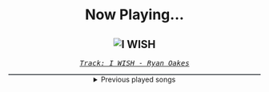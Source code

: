 <div align="center"> 
<h1>Now Playing...</h1>

![I WISH](https://i.scdn.co/image/ab67616d00001e02d4107a0a555f955c13741cfe)
--
_<samp><a href="https://open.spotify.com/track/3xtqhqSwnA182fqolt9iwi">Track: I WISH - Ryan Oakes</a></samp>_

<div style="border: 1px #4B5054 solid"></div>
<details>
  <summary>
    Previous played songs
  </summary>
  <table>
    <thead>
      <tr>
        <th>
          Artist
        </th>
        <th>
          Song
        </th>
        <th>
          Link
        </th>
      </tr>
    </thead>
    <tbody>
      <tr><td>Ryan Oakes</td><td>I WISH</td><td><a href="https://open.spotify.com/track/3xtqhqSwnA182fqolt9iwi">https://open.spotify.com/track/3xtqhqSwnA182fqolt9iwi</a></td></tr><tr><td>Asking Alexandria</td><td>Let Go</td><td><a href="https://open.spotify.com/track/5QzEl5meby6CHMwERcZEHV">https://open.spotify.com/track/5QzEl5meby6CHMwERcZEHV</a></td></tr><tr><td>We Came As Romans</td><td>Darkbloom</td><td><a href="https://open.spotify.com/track/0v3UwgJhdNCaEIMyuaoqyt">https://open.spotify.com/track/0v3UwgJhdNCaEIMyuaoqyt</a></td></tr><tr><td>Our Promise</td><td>Panic Waves</td><td><a href="https://open.spotify.com/track/2UE48m09FyDdc6Ot1sGKqS">https://open.spotify.com/track/2UE48m09FyDdc6Ot1sGKqS</a></td></tr><tr><td>Memphis May Fire</td><td>Misery</td><td><a href="https://open.spotify.com/track/6gfUOprNMeD8amncMOSFl0">https://open.spotify.com/track/6gfUOprNMeD8amncMOSFl0</a></td></tr><tr><td>Annisokay</td><td>Time</td><td><a href="https://open.spotify.com/track/1IkIz1S8dySoBA5pWgAtbh">https://open.spotify.com/track/1IkIz1S8dySoBA5pWgAtbh</a></td></tr><tr><td>Siamese</td><td>Holy</td><td><a href="https://open.spotify.com/track/6y2AdzDhaI9cwsxiz0q6SQ">https://open.spotify.com/track/6y2AdzDhaI9cwsxiz0q6SQ</a></td></tr><tr><td>Catch Your Breath</td><td>Dial Tone</td><td><a href="https://open.spotify.com/track/07SNyTzawbbC81CQivr2N0">https://open.spotify.com/track/07SNyTzawbbC81CQivr2N0</a></td></tr><tr><td>Ice Nine Kills</td><td>Welcome To Horrorwood</td><td><a href="https://open.spotify.com/track/584YRYWhvXFXCFrktLNCpG">https://open.spotify.com/track/584YRYWhvXFXCFrktLNCpG</a></td></tr><tr><td>We Came As Romans</td><td>Plagued</td><td><a href="https://open.spotify.com/track/6xC8tcFBMMjJIyfPw66lDF">https://open.spotify.com/track/6xC8tcFBMMjJIyfPw66lDF</a></td></tr><tr><td>Our Promise</td><td>Stay Away</td><td><a href="https://open.spotify.com/track/0UZlOO9q3e8jxBj724f6oN">https://open.spotify.com/track/0UZlOO9q3e8jxBj724f6oN</a></td></tr><tr><td>Memphis May Fire</td><td>Necessary Evil</td><td><a href="https://open.spotify.com/track/1TOMPmDRkQ9WBiYDZtcF98">https://open.spotify.com/track/1TOMPmDRkQ9WBiYDZtcF98</a></td></tr><tr><td>The Plot In You</td><td>Divide</td><td><a href="https://open.spotify.com/track/2ciYYljvXw3vJdWi6hkEfS">https://open.spotify.com/track/2ciYYljvXw3vJdWi6hkEfS</a></td></tr><tr><td>Siamese</td><td>Vertigo</td><td><a href="https://open.spotify.com/track/2KnQDBg73g1AfjZnIlhhH4">https://open.spotify.com/track/2KnQDBg73g1AfjZnIlhhH4</a></td></tr><tr><td>Sawano Hiroyuki</td><td>[Solo-Leveling]SymphonicSuite-Lv.3</td><td><a href="https://open.spotify.com/track/5Yii2VWmLpSCtR7hsXZdYO">https://open.spotify.com/track/5Yii2VWmLpSCtR7hsXZdYO</a></td></tr><tr><td>HOYO-MiX</td><td>King Father of All</td><td><a href="https://open.spotify.com/track/16S2nBNkbAJILUx7XBfXP1">https://open.spotify.com/track/16S2nBNkbAJILUx7XBfXP1</a></td></tr><tr><td>HOYO-MiX</td><td>To All Things Strifeful</td><td><a href="https://open.spotify.com/track/0V0BUwBtJKQGUVUCe6Me3G">https://open.spotify.com/track/0V0BUwBtJKQGUVUCe6Me3G</a></td></tr><tr><td>HOYO-MiX</td><td>Living Flame</td><td><a href="https://open.spotify.com/track/0dks1RdJex4BPCCABxY6zl">https://open.spotify.com/track/0dks1RdJex4BPCCABxY6zl</a></td></tr><tr><td>HOYO-MiX</td><td>Promenade of Tides</td><td><a href="https://open.spotify.com/track/2DN8LYOjl1bIXGPytlNr04">https://open.spotify.com/track/2DN8LYOjl1bIXGPytlNr04</a></td></tr><tr><td>HOYO-MiX</td><td>Battle Hymn of the Golden Blood</td><td><a href="https://open.spotify.com/track/1xg7PfZe6nKf7BLvAw0VtF">https://open.spotify.com/track/1xg7PfZe6nKf7BLvAw0VtF</a></td></tr>
    </tbody>
  </table>
</details>

</div>
